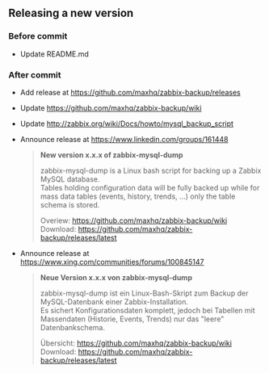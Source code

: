 ## Releasing a new version

### Before commit

* Update README.md

### After commit

* Add release at https://github.com/maxhq/zabbix-backup/releases
* Update https://github.com/maxhq/zabbix-backup/wiki
* Update http://zabbix.org/wiki/Docs/howto/mysql_backup_script
* Announce release at https://www.linkedin.com/groups/161448

  > **New version x.x.x of zabbix-mysql-dump**
  >
  > zabbix-mysql-dump is a Linux bash script for backing up a Zabbix MySQL database.<br>
  > Tables holding configuration data will be fully backed up while for mass data tables (events, history, trends, ...) only the table schema is stored.
  >
  > Overiew: https://github.com/maxhq/zabbix-backup/wiki<br>
  > Download: https://github.com/maxhq/zabbix-backup/releases/latest

* Announce release at https://www.xing.com/communities/forums/100845147

  > **Neue Version x.x.x von zabbix-mysql-dump**
  >
  > zabbix-mysql-dump ist ein Linux-Bash-Skript zum Backup der MySQL-Datenbank einer Zabbix-Installation.<br>
  > Es sichert Konfigurationsdaten komplett, jedoch bei Tabellen mit Massendaten (Historie, Events, Trends) nur das "leere" Datenbankschema.
  >
  > Übersicht: https://github.com/maxhq/zabbix-backup/wiki<br>
  > Download: https://github.com/maxhq/zabbix-backup/releases/latest
